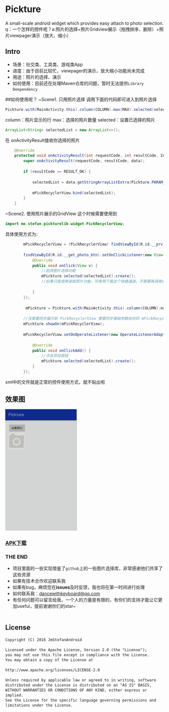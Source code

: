 # Pickture
A small-scale android  widget which provides easy attach to photo selection.
<br>q：一个怎样的控件呢？a:照片的选择+照片Gridview展示（拖拽排序、删除）+照片viewpager演示（放大、缩小）
</br>
## Intro
* 场景：社交类、工具类、游戏类App
* 进度：由于目前比较忙，viewpager的演示，放大缩小功能尚未完成
* 用途：照片的选择、演示
* 如何使用：目前还在处理Maven仓库的问题，暂时无法提供`Library Denpendency`

##如何使用呢？
~Scene1. 只用照片选择
调用下面的代码即可进入到照片选择
``` java
Pickture.with(MainActivity.this).column(COLUMN).max(MAX).selected(selectedList).create();
```
column：照片显示的行
max：选择的照片数量
selected：设置已选择的照片
``` java
ArrayList<String> selectedList = new ArrayList<>();
``` 
在 onActivityResult接收你选择的照片
``` java
    @Override
    protected void onActivityResult(int requestCode, int resultCode, Intent data) {
        super.onActivityResult(requestCode, resultCode, data);

        if (resultCode == RESULT_OK) {

            selectedList = data.getStringArrayListExtra(Pickture.PARAM_PICKRESULT);

            mPickRecyclerView.bind(selectedList);
        }
    }
``` 
~Scene2. 使用照片展示的GridView
这个时候需要使用到 
``` java
import me.stefan.pickturelib.widget.PickRecyclerView;
``` 
具体使用方式为:
``` java
        mPickRecyclerView = (PickRecyclerView) findViewById(R.id.__prv);

        findViewById(R.id.__get_photo_btn).setOnClickListener(new View.OnClickListener() {
            @Override
            public void onClick(View v) {
                //启用图片选择功能
                mPickture.selected(selectedList).create();
                //如果只是使用读取照片功能，可使用下面这个快捷通道，不需要再调用showOn方法去同步参数了

            }
        });

         mPickture = Pickture.with(MainActivity.this).column(COLUMN).max(MAX).hasCamera(true).selected(selectedList);

        //当需要同步展示到 PickRecyclerView 需要同步基础参数给你的 mPickRecyclerView ，这个方法就是用于同步的
        mPickture.showOn(mPickRecyclerView);

        mPickRecyclerView.setOnOperateListener(new OperateListenerAdapter() {

            @Override
            public void onClickAdd() {
                //点击添加按钮
                mPickture.selected(selectedList).create();
            }
        });
``` 
xml中的文件就是正常的控件使用方式，就不贴出啦



## 效果图
 ![Pickture](/gif/howtouse.gif)  
 
### [APK下载](https://github.com/JmStefanAndroid/Pickture/tree/master/apk/pickture.apk?raw=true)  
 
### THE END
 * 项目里面的一些实现借鉴了`github`上的一些图片选择库，非常感谢他们共享了这些资源
 * 如果有技术合作欢迎联系我
 * 如果有bug，麻烦您在**issues**及时反馈，我也将在第一时间进行处理
 * 如何联系我：dancewithkeyboard@qq.com
 * 有任何问题可以留言给我，一个人的力量是有限的，有你们的支持才能让它更加useful，提前谢谢你们的star~
 <br></br>
 
License
--------
```
Copyright (C) 2016 JmStefanAndroid

Licensed under the Apache License, Version 2.0 (the "License");
you may not use this file except in compliance with the License.
You may obtain a copy of the License at

http://www.apache.org/licenses/LICENSE-2.0

Unless required by applicable law or agreed to in writing, software
distributed under the License is distributed on an "AS IS" BASIS,
WITHOUT WARRANTIES OR CONDITIONS OF ANY KIND, either express or implied.
See the License for the specific language governing permissions and
limitations under the License.
```
